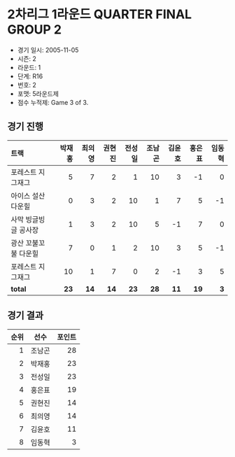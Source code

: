 # 2차리그 1라운드 QUARTER FINAL GROUP 2

- 경기 일시: 2005-11-05
- 시즌: 2
- 라운드: 1
- 단계: R16
- 번호: 2
- 포맷: 5라운드제
- 점수 누적제: Game 3 of 3.





## 경기 진행

| 트랙 | 박재홍 | 최의영 | 권현진 | 전성일 | 조남곤 | 김윤호 | 홍은표 | 임동혁 |
|:---|---:|---:|---:|---:|---:|---:|---:|---:|
| 포레스트 지그재그 | 5 | 7 | 2 | 1 | 10 | 3 | -1 | 0 |
| 아이스 설산 다운힐 | 0 | 3 | 2 | 10 | 1 | 7 | 5 | -1 |
| 사막 빙글빙글 공사장 | 1 | 3 | 2 | 10 | 5 | -1 | 7 | 0 |
| 광산 꼬불꼬불 다운힐 | 7 | 0 | 1 | 2 | 10 | 3 | 5 | -1 |
| 포레스트 지그재그 | 10 | 1 | 7 | 0 | 2 | -1 | 3 | 5 |
| __total__ | __23__ | __14__ | __14__ | __23__ | __28__ | __11__ | __19__ | __3__ |




## 경기 결과

| 순위 | 선수 | 포인트 |
|---:|:---:|---:|
| 1 | 조남곤 | 28 |
| 2 | 박재홍 | 23 |
| 3 | 전성일 | 23 |
| 4 | 홍은표 | 19 |
| 5 | 권현진 | 14 |
| 6 | 최의영 | 14 |
| 7 | 김윤호 | 11 |
| 8 | 임동혁 | 3 |

